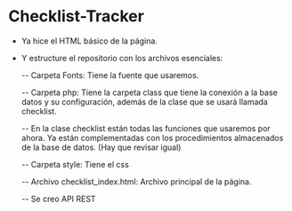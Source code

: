 # Checklist-Tracker

- Ya hice el HTML básico de la página. 

- Y estructure el repositorio con los archivos esenciales:
  
  -- Carpeta Fonts: Tiene la fuente que usaremos.
  
  -- Carpeta php: Tiene la carpeta class que tiene la conexión a la base datos y su configuración, además de la clase que se usará       llamada checklist.
  
  -- En la clase checklist están todas las funciones que usaremos por ahora. Ya están complementadas con los procedimientos              almacenados de la base de datos. (Hay que revisar igual)
  
  -- Carpeta style: Tiene el css

  -- Archivo checklist_index.html: Archivo principal de la página.

  -- Se creo API REST
